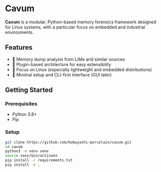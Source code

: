 # Cavum

**Cavum** is a modular, Python-based memory forensics framework designed for Linux systems, with a particular focus on embedded and industrial environments.

## Features

- 🧠 Memory dump analysis from LiMe and similar sources
- 🔌 Plugin-based architecture for easy extensibility
- 🐧 Focus on Linux (especially lightweight and embedded distributions)
- 🧪 Minimal setup and CLI-first interface (GUI later)

## Getting Started

### Prerequisites

- Python 3.8+
- Pip

### Setup

```bash
git clone https://github.com/kobayashi-porcelain/cavum.git
cd cavum
python3 -m venv venv
source venv/bin/activate
pip install -r requirements.txt
pip install -e .

